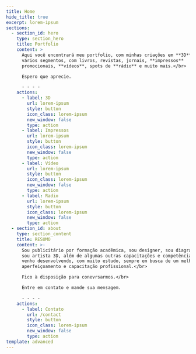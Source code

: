 ```yaml
---
title: Home
hide_title: true
excerpt: lorem-ipsum
sections:
  - section_id: hero
    type: section_hero
    title: Portfolio
    content: >
      Aqui você encontrará meu portfolio, com minhas criações em **3D** para
      vários segmentos, com livros, revistas, jornais, **impressos**
      promocionais, **vídeos**, spots de **rádio** e muito mais.</br>

      Espero que aprecie.

      - - - -
    actions:
      - label: 3D
        url: lorem-ipsum
        style: button
        icon_class: lorem-ipsum
        new_window: false
        type: action
      - label: Impressos
        url: lorem-ipsum
        style: button
        icon_class: lorem-ipsum
        new_window: false
        type: action
      - label: Vídeo
        url: lorem-ipsum
        style: button
        icon_class: lorem-ipsum
        new_window: false
        type: action
      - label: Radio
        url: lorem-ipsum
        style: button
        icon_class: lorem-ipsum
        new_window: false
        type: action
  - section_id: about
    type: section_content
    title: RESUMO
    content: >-
      Sou publicitário por formação acadêmica, sou designer, sou diagramador e
      sou artista 3D, além de algumas outras capacitações e competências que
      venho desenvolvendo, com muito estudo, sempre em busca de um melhor
      aperfeiçoamento e capacitação profissional.</br>

      Fico à disposição para conevrsarmos.</br>

      Entre em contato e mande sua mensagem.

      - - - -
    actions:
      - label: Contato
        url: /contact
        style: button
        icon_class: lorem-ipsum
        new_window: false
        type: action
template: advanced
---
```


